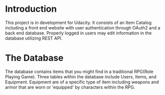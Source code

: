 # Introduction

This project is in development for Udacity.  It consists of an Item Catalog including a front end website with user authentication through OAuth2 and a back end database.  Properly logged in users may edit information in the database utilizing REST API.

# The Database

The database contains items that you might find in a traditional RPG(Role Playing Game).  Three tables within the database include Users, Items, and Equipment.  Equipment are of a specific type of item including weapons and armor that are worn or 'equipped' by characters within the RPG.  
